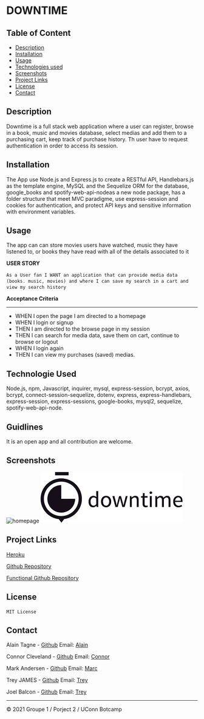 # DOWNTIME

  ## Table of Content 

  * [Description](#descripton) 
  * [Installation](#installation) 
  * [Usage](#usage) 
  * [Technologies used](#technologies) 
  * [Screenshots](#screenschots) 
  * [Project Links](#guidlines) 
  * [License](#license) 
  * [Contact](#contact) 
    
## Description

  Downtime is a full stack web application where a user can register, browse in a book, music and movies database, select medias and add them to a purchasing cart, keep track of  purchase history. Th user have to request authentication in order to access its session.


## Installation
    
The App use Node.js and Express.js to create a RESTful API, Handlebars.js as the template engine, MySQL and the Sequelize ORM for the database, google_books and spotify-web-api-nodeas a new node package, has a folder structure that meet MVC paradigme, use express-session and cookies for authentication, and protect API keys and sensitive information with environment variables.
    
## Usage
    
The app can can store movies users have watched, music they have listened to, or books they have read with all of the details associated to it

**USER STORY**

```
As a User fan I WANT an application that can provide media data (books. music, movies) and where I can save my search in a cart and view my search history
```

**Acceptance Criteria**

---

- WHEN I open the page I am directed to a homepage
- WHEN I login or signup
- THEN I am directed to the browse page in my session
- THEN I can search for media data, save them on cart, continue to browse or logout
- WHEN I login again
- THEN I can view my purchases (saved) medias.

## Technologie Used

Node.js, npm, Javascript, inquirer, mysql, express-session, bcrypt, 
axios, bcrypt, connect-session-sequelize, dotenv, express, express-handlebars, express-session, express-sessions, google-books, mysql2, sequelize, spotify-web-api-node.
    
## Guidlines
    
It is an open app and all contribution are welcome.

## Screenshots

![homepage](/Public/Assets/Images/login-signup.png)
![homepage](/Public/Assets/Images/header.png)


## Project Links

[Heroku](https://morning-eyrie-12199.herokuapp.com/home)

[Github Repository](https://github.com/ConnorCleveland2002/Downtime)
    
[Functional Github Repository](https://github.com/ConnorCleveland2002/Downtime-3)

## License
    
    MIT License
    
##  Contact
 
Alain Tagne - [Github](https://github.com/AlCharl88) Email: [Alain](mailto:alctagne@gmail.com) 

Connor Cleveland - [Github](https://github.com/ConnorCleveland2002) Email: [Connor](connorcleveland2002@gmail.com) 

Mark Andersen - [Github](https://github.com/MarkAndersen) Email: [Marc](mailto:MarkAndersen@gmail.com) 

Trey JAMES - [Github](https://github.com/tdjames20) Email: [Trey](mailto:tdjames@gmail.com) 

Joel Balcon - [Github](https://github.com/JoelBal) Email: [Trey](mailto:JoelBal@gmail.com) 


    

----

&copy; 2021 Groupe 1  / Porject 2 / UConn Botcamp
